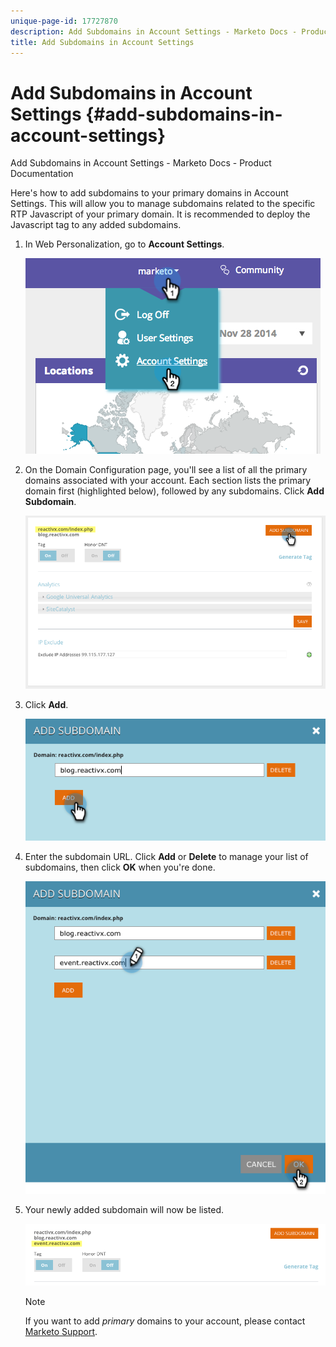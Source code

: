 ```yaml
---
unique-page-id: 17727870
description: Add Subdomains in Account Settings - Marketo Docs - Product Documentation
title: Add Subdomains in Account Settings
---
```


# Add Subdomains in Account Settings {#add-subdomains-in-account-settings}

Add Subdomains in Account Settings - Marketo Docs - Product Documentation

Here's how to add subdomains to your primary domains in Account Settings. This will allow you to manage subdomains related to the specific RTP Javascript of your primary domain. It is recommended to deploy the Javascript tag to any added subdomains.

1. In Web Personalization, go to **Account Settings**.

   ![](assets/image2014-12-1-23-3-12.png)

1. On the Domain Configuration page, you'll see a list of all the primary domains associated with your account. Each section lists the primary domain first (highlighted below), followed by any subdomains. Click **Add Subdomain**.

   ![](assets/highlightprimary2.png)

1. Click **Add**.

   ![](assets/add.png)

1. Enter the subdomain URL. Click **Add** or **Delete** to manage your list of subdomains, then click **OK** when you're done.

   ![](assets/newsubdomain.png)

1. Your newly added subdomain will now be listed.

   ![](assets/finalnew.png)

   >[!NOTE]
   >
   >If you want to add *primary* domains to your account, please contact [Marketo Support](http://docs.marketo.com/cdn-cgi/l/email-protection#9feceaefeff0edebdff2feedf4faebf0b1fcf0f2).

